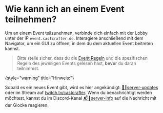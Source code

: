 # Wie kann ich an einem Event teilnehmen?

Um an einem Event teilzunehmen, verbinde dich einfach mit der Lobby unter der IP `event.castcrafter.de`.
Interagiere anschließend mit dem Navigator, um ein GUI zu öffnen, in dem du dem aktuellen Event beitreten kannst.

> Bitte stelle sicher, dass du die [Event Regeln](event-rules.md "Zu den Event Regeln") und die spezifischen Regeln des jeweiligen Events gelesen hast, **bevor** du daran teilnimmst.

{style="warning" title="Hinweis:"}

Sobald es ein neues Event gibt, wird es hier angekündigt: [🔔┃server-updates](https://discord.com/channels/133198459531558912/980810495877607524) oder im Stream auf [twitch.tv/castcrafter](https://twitch.tv/castcrafter). Wenn du benachrichtigt werden möchtest, kannst du im Discord-Kanal [📬┃server-info](https://discord.com/channels/133198459531558912/1005106900179894333) auf die Nachricht mit der Glocke reagieren.